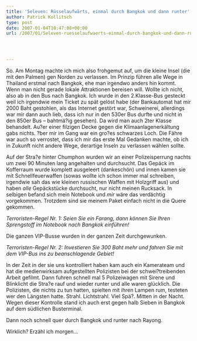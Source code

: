 ```yaml
---
title: '5eleven: Rüsselaufwärts, einmal durch Bangkok und dann runter'
author: Patrick Kollitsch
type: post
date: 2007-01-04T10:47:08+00:00
url: /2007/01/5eleven-ruesselaufwaerts-einmal-durch-bangkok-und-dann-runter/




---
```

So. Am Montag machte ich mich also frohgemut auf, um die kleine Insel (die mit den Palmen) gen Norden zu verlassen. Im Prinzip führen alle Wege in Thailand erstmal nach Bangkok, ehe man irgendwo anders hin kommt. Wenn man nicht gerade lokale Attraktionen bereisen will. Wollte ich nicht, also ab in den Bus nach Bangkok. Ich wurde in den 2.Klasse-Bus gesteckt weil ich irgendwie mein Ticket zu spät gelöst habe (der Bankautomat hat mir 2000 Baht gestohlen, als das Internet gestört war, Schweinerei, allerdings war mir dann auch lieb, dass ich nur in den 530er Bus durfte und nicht in den 850er Bus &#8211; bahtmä?ig gesehen). Da wird man auch 2ter Klasse behandelt. Au?er einer filzigen Decke gegen die Klimaanlagenerkältung gabs nichts. ?ber mir im Gang war ein gro?es schwarzes Loch. Die Fähre war auch so verrostet, dass ich mir das erste Mal Gedanken machte, ob ich in Zukunft nicht andere Wege, derartige Inseln zu verlassen wählen sollte.

Auf der Stra?e hinter Chumphon wurden wir an einer Polizeisperrung nachts um zwei 90 Minuten lang angehalten und durchsucht. Das Gepäck im Kofferraum wurde komplett ausgeleert (dankeschön) und innen kamen sie mit Schnellfeuerwaffen (sowas wollte ich schon immer mal schreiben, irgendwie sah das wie kleinen russischen Waffen mit Holzgriff aus) und haben _alle_ Gepäckstücke durchsucht, nur nicht meinen Rucksack. In selbigen befand sich mein Notebook und _mir_ wäre das verdächtig vorgekommen. Trotzdem sind sie meinem Paket einfach nicht in die Quere gekommen. 

_Terroristen-Regel Nr. 1: Seien Sie ein Farang, dann können Sie Ihren Sprengstoff im Notebook nach Bangkok einführen!_

Die ganzen VIP-Busse wurden in der ganzen Zeit durchgewunken. 

_Terroristen-Regel Nr. 2: Investieren Sie 300 Baht mehr und fahren Sie mit dem VIP-Bus ins zu beanschlagende Gebiet!_

In der Zeit in der sie uns kontrolliert haben kam auch ein Kamerateam und hat die medienwirksam aufgestellten Polizisten bei der schwei?treibenden Arbeit gefilmt. Dann fuhren schnell mal 5 Polizeiwagen mit Sirene und Blinklicht die Stra?e rauf und wieder runter und alle waren glücklich. Die Polizisten, die nichts zu tun hatten, spielten mit ihren Lampen rum, testeten wer den Längsten hatte. Strahl. Lichtstrahl. Viel Spä?. Mitten in der Nacht. Wegen dieser Kontrolle stand ich auch erst gegen halb Sieben in Bangkok auf dem südlichen Busterminal. 

Dann noch schnell quer durch Bangkok und runter nach Rayong. 

Wirklich? Erzähl ich morgen&#8230;